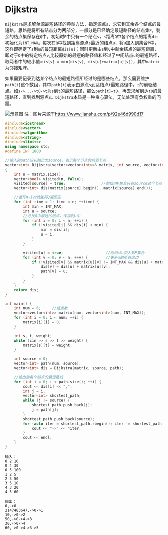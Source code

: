 # Dijkstra

`Dijkstra`是求解单源最短路径的典型方法，指定源点`s`，求它到其余各个结点的最短路。思路是将所有结点分为两部分，一部分是已经确定最短路径的结点集`P`，剩余的结点集保存在`Q`中。初始时`P`中只有一个结点`s`，`s`距离`Q`中各个结点的距离`dis`初始化为`INT_MAX`。每次在`Q`中找到距离源点`s`最近的结点`u`，将`u`加入到集合`P`中，这样即确定了`s`到`u`的最短距离`dis[u]`；同时更新由`s`到`Q`中剩余结点的最短距离，即对于`Q`中的特定结点`v`,比较原始的最短的路径值和经过了中间结点`u`的最短路径，取两者中的较小值:`dis[v] = min(dis[v], dis[u]+matrix[u][v])`，其中`matrix`为邻接矩阵。

如果需要记录到达某个结点的最短路径所经过的是哪些结点，那么需要维护`path[i]`这个数组，其中`path[t]`表示由源点`s`到达结点`t`最短路径中，`t`的前驱结点。如`s->...->t0->t`为`s`到`t`的最短路径，那么`path[t]=t0`，再去求解到达`t0`的最短路径，直到找到源点`s`。`Dijkstra`本质是一种贪心算法，无法处理有负权重的问题。

![示意图](https://upload-images.jianshu.io/upload_images/2295192-b54b0c630ff6dada.png?imageMogr2/auto-orient/strip%7CimageView2/2/w/621/format/webp)
注：图片来源于<https://www.jianshu.com/p/92e46d990d17>

```cpp
#include<iostream>
#include<vector>
#include<algorithm>
#include<string>
#include<limits>
using namespace std;
#define INF 1000

//输入的path应初始化为source，表示每个节点的前驱节点
vector<int> Dijkstra(vector<vector<int>>& matrix, int source, vector<int>& path)
{
    int n = matrix.size();
    vector<bool> visited(n, false);
    visited[source] = true;                //初始时P集合只有source这个节点
    vector<int> dis(matrix[source].begin(), matrix[source].end());

    //循环n-1次就能将Q遍历空
    for (int time = 1; time < n; ++time) {
        int min = INT_MAX;
        int u = source;
        //寻找Q中最近的结点，保存到u中
        for (int i = 0; i < n; ++i) {
            if (!visited[i] && dis[i] < min) {
                min = dis[i];
                u = i;
            }
        }

        visited[u] = true;                   //将结点u加入到P集合
        for (int v = 0; v < n; ++v) {        //更新u的所有出边
            if (!visited[v] && matrix[u][v] != INT_MAX && dis[u] + matrix[u][v] < dis[v]) {
                dis[v] = dis[u] + matrix[u][v];
                path[v] = u;
            }
        }
    }
    return dis;
}

int main() {
    int num = 6;     //结点数
    vector<vector<int>> matrix(num, vector<int>(num, INT_MAX));
    for (int i = 0; i < num; ++i) {
        matrix[i][i] = 0;
    }

    int s, t, weight;
    while (cin >> s >> t >> weight) {
        matrix[s][t] = weight;
    }

    int source = 0;
    vector<int> path(num, source);
    vector<int> dis = Dijkstra(matrix, source, path);

    //输出到每个结点的最短路线
    for (int i = 0; i < path.size(); ++i) {
        cout << dis[i] << ",";
        int j = i;
        vector<int> shortest_path;
        while (j != source) {
            shortest_path.push_back(j);
            j = path[j];
        }
        shortest_path.push_back(source);
        for (auto iter = shortest_path.rbegin(); iter != shortest_path.rend(); ++iter){
            cout << "->" << *iter;
        }
        cout << endl;
    }
}
```

```
输入：
0 2 10
0 4 30
0 5 100
1 2 5
2 3 50
3 5 10
4 3 20
4 5 60

输出：
0,->0
2147483647,->0->1
10,->0->2
50,->0->4->3
30,->0->4
60,->0->4->3->5
```